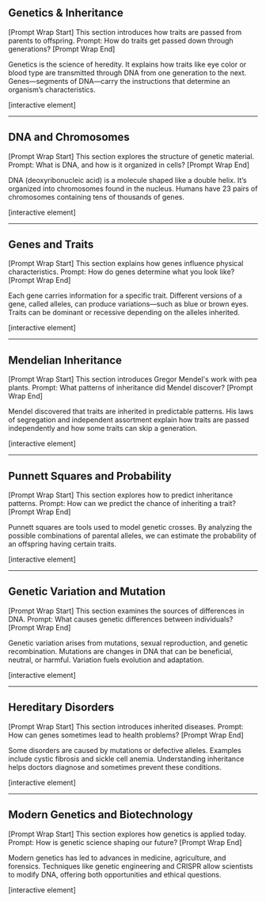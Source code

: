 ## Genetics & Inheritance

\[Prompt Wrap Start]
This section introduces how traits are passed from parents to offspring. Prompt: How do traits get passed down through generations?
\[Prompt Wrap End]

Genetics is the science of heredity. It explains how traits like eye color or blood type are transmitted through DNA from one generation to the next. Genes—segments of DNA—carry the instructions that determine an organism’s characteristics.

\[interactive element]

---

## DNA and Chromosomes

\[Prompt Wrap Start]
This section explores the structure of genetic material. Prompt: What is DNA, and how is it organized in cells?
\[Prompt Wrap End]

DNA (deoxyribonucleic acid) is a molecule shaped like a double helix. It’s organized into chromosomes found in the nucleus. Humans have 23 pairs of chromosomes containing tens of thousands of genes.

\[interactive element]

---

## Genes and Traits

\[Prompt Wrap Start]
This section explains how genes influence physical characteristics. Prompt: How do genes determine what you look like?
\[Prompt Wrap End]

Each gene carries information for a specific trait. Different versions of a gene, called alleles, can produce variations—such as blue or brown eyes. Traits can be dominant or recessive depending on the alleles inherited.

\[interactive element]

---

## Mendelian Inheritance

\[Prompt Wrap Start]
This section introduces Gregor Mendel's work with pea plants. Prompt: What patterns of inheritance did Mendel discover?
\[Prompt Wrap End]

Mendel discovered that traits are inherited in predictable patterns. His laws of segregation and independent assortment explain how traits are passed independently and how some traits can skip a generation.

\[interactive element]

---

## Punnett Squares and Probability

\[Prompt Wrap Start]
This section explores how to predict inheritance patterns. Prompt: How can we predict the chance of inheriting a trait?
\[Prompt Wrap End]

Punnett squares are tools used to model genetic crosses. By analyzing the possible combinations of parental alleles, we can estimate the probability of an offspring having certain traits.

\[interactive element]

---

## Genetic Variation and Mutation

\[Prompt Wrap Start]
This section examines the sources of differences in DNA. Prompt: What causes genetic differences between individuals?
\[Prompt Wrap End]

Genetic variation arises from mutations, sexual reproduction, and genetic recombination. Mutations are changes in DNA that can be beneficial, neutral, or harmful. Variation fuels evolution and adaptation.

\[interactive element]

---

## Hereditary Disorders

\[Prompt Wrap Start]
This section introduces inherited diseases. Prompt: How can genes sometimes lead to health problems?
\[Prompt Wrap End]

Some disorders are caused by mutations or defective alleles. Examples include cystic fibrosis and sickle cell anemia. Understanding inheritance helps doctors diagnose and sometimes prevent these conditions.

\[interactive element]

---

## Modern Genetics and Biotechnology

\[Prompt Wrap Start]
This section explores how genetics is applied today. Prompt: How is genetic science shaping our future?
\[Prompt Wrap End]

Modern genetics has led to advances in medicine, agriculture, and forensics. Techniques like genetic engineering and CRISPR allow scientists to modify DNA, offering both opportunities and ethical questions.

\[interactive element]
